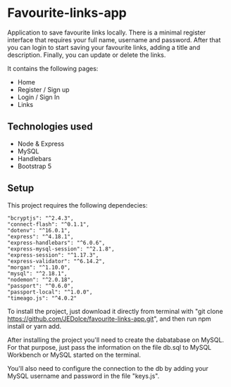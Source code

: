 # Favourite-links-app

Application to save favourite links locally. 
There is a minimal register interface that requires your full name, username and password. After that you can login to start saving your favourite links, adding a title and description. Finally, you can update or delete the links. 

It contains the following pages:

  - Home
  - Register / Sign up
  - Login / Sign In
  - Links

## Technologies used

- Node & Express
- MySQL 
- Handlebars
- Bootstrap 5

## Setup

This project requires the following dependecies:
    
    "bcryptjs": "^2.4.3",
    "connect-flash": "^0.1.1",
    "dotenv": "^16.0.1",
    "express": "^4.18.1",
    "express-handlebars": "^6.0.6",
    "express-mysql-session": "^2.1.8",
    "express-session": "^1.17.3",
    "express-validator": "^6.14.2",
    "morgan": "^1.10.0",
    "mysql": "^2.18.1",
    "nodemon": "^2.0.18",
    "passport": "^0.6.0",
    "passport-local": "^1.0.0",
    "timeago.js": "^4.0.2"

To install the project, just download it directly from terminal with "git clone https://github.com/JEDolce/favourite-links-app.git", and then run npm install or yarn add. 

After installing the project you'll need to create the dabatabase on MySQL. For that purpose, just pass the information on the file db.sql to MySQL Workbench or MySQL started on the terminal.

You'll also need to configure the connection to the db by adding your MySQL username and password in the file "keys.js".






